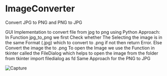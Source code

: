 # ImageConverter
Convert JPG to PNG and PNG to JPG

GUI Implementation to convert file from jpg to png using Python
Approach:
In Function jpg_to_png we first Check whether The Selecting the image is in the same Format (.jpg) which to convert to .png if not then return Error.
Else Convert the image the to .png
To open the Image we use the Function in tkinter called the FileDialog which helps to open the image from the folder
from tkinter import filedialog as fd
Same Approach for the PNG to JPG


![Capture](https://github.com/ssouvik577/ImageConverter/assets/134571775/5cec34fe-c705-48bc-8751-6c34c948db0b)
